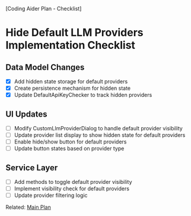 [Coding Aider Plan - Checklist]

# Hide Default LLM Providers Implementation Checklist

## Data Model Changes

- [x] Add hidden state storage for default providers
- [x] Create persistence mechanism for hidden state
- [x] Update DefaultApiKeyChecker to track hidden providers

## UI Updates

- [ ] Modify CustomLlmProviderDialog to handle default provider visibility
- [ ] Update provider list display to show hidden state for default providers
- [ ] Enable hide/show button for default providers
- [ ] Update button states based on provider type

## Service Layer

- [ ] Add methods to toggle default provider visibility
- [ ] Implement visibility check for default providers
- [ ] Update provider filtering logic

Related: [Main Plan](hide_default_llm_providers.md)
